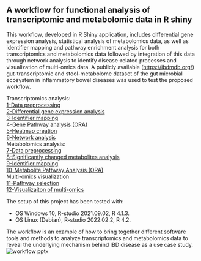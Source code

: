 ## A workflow for functional analysis of transcriptomic and metabolomic data in R shiny 

This workflow, developed in R Shiny application, includes differential gene expression analysis, statistical analysis of metabolomics data, as well as identifier mapping and pathway enrichment analysis for both transcriptomics and metabolomics data followed by integration of this data through network analysis to identify disease-related processes and visualization of multi-omics data. A publicly available (https://ibdmdb.org/) gut-transcriptomic and stool-metabolome dataset of the gut microbial ecosystem in inflammatory bowel diseases was used to test the proposed workflow.

Transcriptomics analysis:  
[1-Data preprocessing](/1-data_preprocessing)<br /> 
[2-Differential gene expression analysis](/2-differential_gene_expression_analysis)<br />
[3-Identifier mapping](/3-identifier_mapping)<br />
[4-Gene Pathway analysis (ORA)](/4-pathway_analysis/)<br />
[5-Heatmap creation](/5-create_heatmap/)<br />
[6-Network analysis](/6-network_analysis)<br />
Metabolomics analysis:  
[7-Data preprocessing](/7-metabolite_data_preprocessing)<br />
[8-Significantly changed metabolites analysis](/8-significantly_changed_metabolites_analysis)<br />
[9-Identifier mapping](9-metabolite_identifier_mapping)<br />
[10-Metabolite Pathway Analysis (ORA)](/10-metabolite_pathway_analysis)<br />
Multi-omics visualization<br />
[11-Pathway selection](visualization_multiomics/11-pathway_selection)<br />
[12-Visualizaiton of multi-omics](visualization_multiomics/12-visualization)<br />

The setup of this project has been tested with:
- OS Windows 10, R-studio 2021.09.02, R 4.1.3.
- OS Linux (Debian), R-studio 2022.02.2, R 4.2.

The workflow is an example of how to bring together different software tools and methods to analyze transcriptomics and metabolomics data to reveal the underlying mechanism behind IBD disease as a use case study.
![workflow pptx](https://user-images.githubusercontent.com/65600609/210248763-ae312fec-4df9-43f0-9cc6-c995629dd2c2.jpg)
